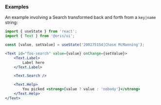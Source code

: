 
### Examples

An example involving a Search transformed back and forth from a `key|name` string:

```jsx
import { useState } from 'react';
import { Text } from '@oris/ui';

const [value, setValue] = useState('200275154|Chase McManning');

<Text id="foo-search" value={value} onChange={setValue}>
    <Text.Label>
        Label here
    </Text.Label>

    <Text.Search />

    <Text.Help>
        You picked <strong>{value ? value : 'nobody'}</strong>
    </Text.Help>
</Text>
```
